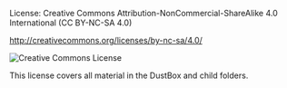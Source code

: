 License: Creative Commons Attribution-NonCommercial-ShareAlike 4.0 International (CC BY-NC-SA 4.0) 

http://creativecommons.org/licenses/by-nc-sa/4.0/

<img alt="Creative Commons License" style="border-width:0" src="https://i.creativecommons.org/l/by-nc-sa/4.0/88x31.png" />

This license covers all material in the DustBox and child folders.